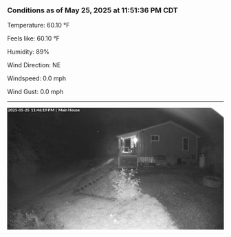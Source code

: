### Conditions as of May 25, 2025 at 11:51:36 PM CDT 

Temperature: 60.10 &deg;F

Feels like: 60.10 &deg;F

Humidity: 89%

Wind Direction: NE

Windspeed: 0.0 mph

Wind Gust: 0.0 mph

---

<img src="./images/latest.jpeg"/>

